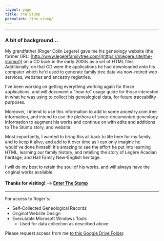 ```yaml
---
layout: page
title: The Stump
permalink: /the-stump/
---
```

---
### A bit of background...
  
  My grandfather (Roger Colin Legere) gave me his geneology website (the former URL: [http://www.legerefamilytree.com/](https://mlegere.site/the-stump/)) on a CD back in the early 2000s as a set of HTML files. Additionally, on that CD were the applications he had downloaded onto his computer which he'd used to generate family tree data via now-retired web services, websites and ancestry registries. 
  
  I've been working on getting everything working again for those applications, and will document a "how-to" usage guide for those interested in what he was using to collect his genealogical data, for future traceability purposes. 
  
  Moreover, I intend to use this information to add to some ancestry.com tree information, and intend to use the plethora of since-documented geneology information to augment his works and continue on with edits and additions to The Stump story, and website.
  
  Most importantly, I wanted to bring this all back to life here for my family, and to keep it alive, and add to it over time as I can only imagine he would've done himself. It's amazing to see the effort he put into learning HTML, learning our family history, and retelling the story of Légère Acadian heritage, and Hall Family New-English heritage.

  I will do my best to retain the soul of his works, and will always have the original works available.

#### Thanks for visiting! --> [Enter The Stump](https://mlegere1323.github.io/TheBlog/the-stump-site.html) 
---
For access to Roger's: 
* Self-Collected Geneological Records 
* Original Website Design
* Executable Microsoft Windows Tools
  * Used for data collection as described above

Please request access from me [to this Google Drive Folder](https://drive.google.com/drive/u/0/folders/1rPdP_PmlVFC6piDwVBaZ9HNz5k4pW7nM).
